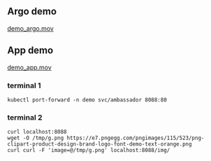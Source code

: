 ## Argo demo
[demo_argo.mov](../assets/video/demo_argo.mov)

## App demo

[demo_app.mov](../assets/video/demo_app.mov)


### terminal 1
    kubectl port-forward -n demo svc/ambassador 8088:80

### terminal 2
    curl localhost:8088
    wget -O /tmp/g.png https://e7.pngegg.com/pngimages/115/523/png-clipart-product-design-brand-logo-font-demo-text-orange.png
    curl curl -F 'image=@/tmp/g.png' localhost:8088/img/

